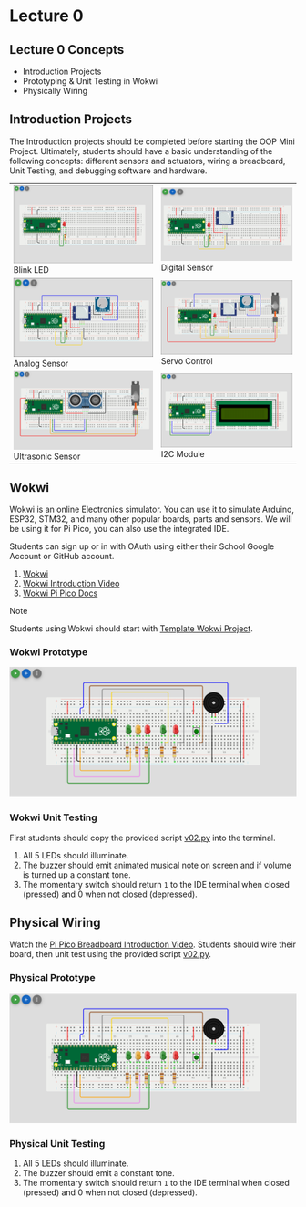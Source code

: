 # Lecture 0

## Lecture 0 Concepts

- Introduction Projects
- Prototyping & Unit Testing in Wokwi
- Physically Wiring

## Introduction Projects

The Introduction projects should be completed before starting the OOP Mini Project. Ultimately, students should have a basic understanding of the following concepts: different sensors and actuators, wiring a breadboard, Unit Testing, and debugging software and hardware.

| | |
| --- | --- |
| ![Blink LED](../introduction_projects/images/blink_led.png)<br/>Blink LED | ![Digital Sensor](../introduction_projects/images/digital_sensor.png)<br/>Digital Sensor |
| ![Analog Sensor](../introduction_projects/images/analog_sensor.png)<br/>Analog Sensor | ![Servo Control](../introduction_projects/images/servo_control.png)<br/>Servo Control |
| ![Ultrasonic Sensor](../introduction_projects/images/ultrasonic_sensor.png)<br/>Ultrasonic Sensor | ![I2C Module](../introduction_projects/images/I2C_module.png)<br/>I2C Module |

## Wokwi

Wokwi is an online Electronics simulator. You can use it to simulate Arduino, ESP32, STM32, and many other popular boards, parts and sensors. We will be using it for Pi Pico, you can also use the integrated IDE.

Students can sign up or in with OAuth using either their School Google Account or GitHub account.

1. [Wokwi](https://wokwi.com/)
2. [Wokwi Introduction Video](https://www.youtube.com/watch?v=s4QKFw8fh-4)
3. [Wokwi Pi Pico Docs](https://docs.wokwi.com/parts/wokwi-pi-pico)

> [!Note]
> Students using Wokwi should start with [Template Wokwi Project](https://wokwi.com/projects/433242006092880897).

### Wokwi Prototype

![Wokwi Prototype](/images/prototype_model.png)

### Wokwi Unit Testing

First students should copy the provided script [v02.py](..\project\py_scripts\v02.py) into the terminal. 

1. All 5 LEDs should illuminate.
2. The buzzer should emit animated musical note on screen and if volume is turned up a constant tone.
3. The momentary switch should return `1` to the IDE terminal when closed (pressed) and 0 when not closed (depressed).

## Physical Wiring

Watch the [Pi Pico Breadboard Introduction Video](https://www.youtube.com/watch?v=Ex7AJll-FsM). Students should wire their board, then unit test using the provided script [v02.py](..\project\py_scripts\v02.py). 

### Physical Prototype

![Physical Prototype](/images/prototype_model.png)

### Physical Unit Testing

1. All 5 LEDs should illuminate.
2. The buzzer should emit a constant tone.
3. The momentary switch should return `1` to the IDE terminal when closed (pressed) and 0 when not closed (depressed).
